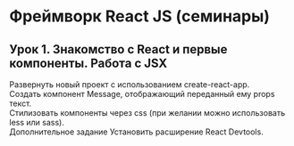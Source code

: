 # Фреймворк React JS (семинары)

## Урок 1. Знакомство с React и первые компоненты. Работа с JSX

Развернуть новый проект с использованием create-react-app.  
Создать компонент Message, отображающий переданный ему props текст.  
Стилизовать компоненты через css (при желании можно использовать less или sass).  
Дополнительное задание Установить расширение React Devtools.
